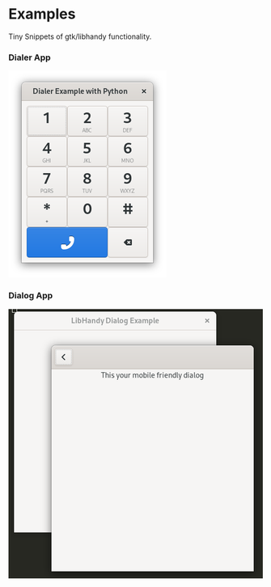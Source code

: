 # Examples

Tiny Snippets of gtk/libhandy functionality.

### Dialer App
![Dialer Image](https://github.com/jeteokeeffe/gtk-python-examples/raw/master/libhandy/dialer.png)

### Dialog App
![Dialog Image](https://github.com/jeteokeeffe/gtk-python-examples/raw/master/libhandy/dialog.png)
